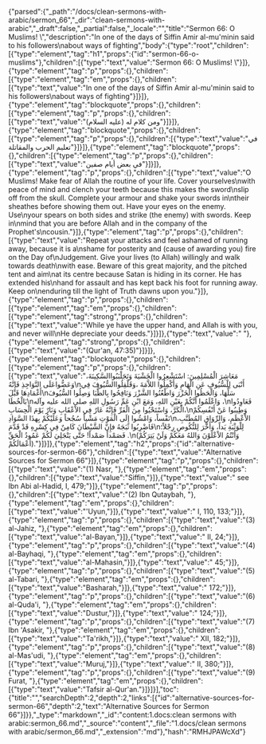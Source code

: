{"parsed":{"_path":"/docs/clean-sermons-with-arabic/sermon_66","_dir":"clean-sermons-with-arabic","_draft":false,"_partial":false,"_locale":"","title":"Sermon 66:  O Muslims! \\","description":"In one of the days of Siffin Amir al-mu'minin said to his followers\nabout ways of fighting","body":{"type":"root","children":[{"type":"element","tag":"h1","props":{"id":"sermon-66-o-muslims"},"children":[{"type":"text","value":"Sermon 66:  O Muslims! \\"}]},{"type":"element","tag":"p","props":{},"children":[{"type":"element","tag":"em","props":{},"children":[{"type":"text","value":"In one of the days of Siffin Amir al-mu'minin said to his followers\nabout ways of fighting"}]}]},{"type":"element","tag":"blockquote","props":{},"children":[{"type":"element","tag":"p","props":{},"children":[{"type":"text","value":"ومن كلام له (عليه السلام)"}]}]},{"type":"element","tag":"blockquote","props":{},"children":[{"type":"element","tag":"p","props":{},"children":[{"type":"text","value":"في تعليم الحرب والمقاتلة"}]}]},{"type":"element","tag":"blockquote","props":{},"children":[{"type":"element","tag":"p","props":{},"children":[{"type":"text","value":"في بعض أيام صفين"}]}]},{"type":"element","tag":"p","props":{},"children":[{"type":"text","value":"O Muslims! Make fear of Allah the routine of your life. Cover yourselves\nwith peace of mind and clench your teeth because this makes the sword\nslip off from the skull. Complete your armour and shake your swords in\ntheir sheathes before showing them out. Have your eyes on the enemy. Use\nyour spears on both sides and strike (the enemy) with swords. Keep in\nmind that you are before Allah and in the company of the Prophet's\ncousin."}]},{"type":"element","tag":"p","props":{},"children":[{"type":"text","value":"Repeat your attacks and feel ashamed of running away, because it is a\nshame for posterity and (cause of awarding you) fire on the Day of\nJudgement. Give your lives (to Allah) willingly and walk towards death\nwith ease. Beware of this great majority, and the pitched tent and aim\nat its centre because Satan is hiding in its corner. He has extended his\nhand for assault and has kept back his foot for running away. Keep on\nenduring till the light of Truth dawns upon you."}]},{"type":"element","tag":"p","props":{},"children":[{"type":"element","tag":"em","props":{},"children":[{"type":"element","tag":"strong","props":{},"children":[{"type":"text","value":"While ye have the upper hand, and Allah is with you, and never will\nHe depreciate your deeds."}]}]},{"type":"text","value":" "},{"type":"element","tag":"strong","props":{},"children":[{"type":"text","value":"(Qur'an, 47:35)"}]}]},{"type":"element","tag":"blockquote","props":{},"children":[{"type":"element","tag":"p","props":{},"children":[{"type":"text","value":"مَعَاشِرَ الْمُسْلِمِينَ: اسْتَشْعِرُوا الْخَشْيَةَ وَتَجَلْبَبُواالسَّكِينَةَ، وَعَضُّواعَلَى النَّوَاجِذِ فَإِنَّهُ\nأَنْبَى لِلْسُّيُوفِ عَنِ الْهَامِ وَأَكْمِلُوا اللاَّمَةَ ،وَقَلْقِلُواالسُّيُوفَ فِي أَغْمَادِهَا قَبْلَ\nسَلِّهَا، وَالْحَظُوا الْخَزْرَ وَاطْعُنُوا الشَّزْرَ وَنَافِحُوا بِالظُّبَا وَصِلُوا السُّيُوفَ بَالْخُطَا\nوَاعْلَمُوا أَنَّكُمْ بِعَيْنِ اللهِ، وَمَعَ ابْنِ عَمِّ رَسُولِ اللهِ صلى الله عليه وآله ،\nفَعَاوِدُوا الْكَرَّ، وَاسْتَحْيُوا مِنَ الْفَرِّ فَإِنَّهُ عَارٌ فِي الاْعْقَابِ وَنَارٌ يَوْمَ الْحِسَابِ،\nوَطِيبُوا عَنْ أَنْفُسِكُمْ نَفْساً، وَامْشُوا إِلَى الْمَوْتِ مَشْياً سُجُحاً وَعَلَيْكُمْ بِهذَا السَّوَادِ\nالاْعْظَمِ، وَالرِّوَاقِ المُطَنَّبِ، فَاضْرِبُوا ثَبَجَهُ فإِنَّ الشَّيْطَانَ كَامِنٌ فِي كِسْرِهِ قَدْ قَدَّمَ\nلِلْوَثْبَةِ يَداً، وَأَخَّرَ لِلنُّكُوصِ رِجْلاً؛ فَصَمْداً صَمْداً! حَتَّى يَنْجَلِيَ لَكُمْ عَمُودُ الْحَقِّ .\n(وَأَنْتُمُ الاْعْلَوْنَ وَاللهُ مَعَكُمْ وَلَنْ يَتِرَكُمْ أَعْمَالَكُمْ)."}]}]},{"type":"element","tag":"h2","props":{"id":"alternative-sources-for-sermon-66"},"children":[{"type":"text","value":"Alternative Sources for Sermon 66"}]},{"type":"element","tag":"p","props":{},"children":[{"type":"text","value":"(1) Nasr, "},{"type":"element","tag":"em","props":{},"children":[{"type":"text","value":"Siffin,"}]},{"type":"text","value":" see Ibn Abi al-Hadid, I, 479;"}]},{"type":"element","tag":"p","props":{},"children":[{"type":"text","value":"(2) Ibn Qutaybah, "},{"type":"element","tag":"em","props":{},"children":[{"type":"text","value":"'Uyun,"}]},{"type":"text","value":" I, 110, 133;"}]},{"type":"element","tag":"p","props":{},"children":[{"type":"text","value":"(3) al-Jahiz, "},{"type":"element","tag":"em","props":{},"children":[{"type":"text","value":"al-Bayan,"}]},{"type":"text","value":" II, 24;"}]},{"type":"element","tag":"p","props":{},"children":[{"type":"text","value":"(4) al-Bayhaqi, "},{"type":"element","tag":"em","props":{},"children":[{"type":"text","value":"al-Mahasin,"}]},{"type":"text","value":" 45;"}]},{"type":"element","tag":"p","props":{},"children":[{"type":"text","value":"(5) al-Tabari, "},{"type":"element","tag":"em","props":{},"children":[{"type":"text","value":"Basharah,"}]},{"type":"text","value":" 172;"}]},{"type":"element","tag":"p","props":{},"children":[{"type":"text","value":"(6) al-Quda'i, "},{"type":"element","tag":"em","props":{},"children":[{"type":"text","value":"Dustur,"}]},{"type":"text","value":" 124;"}]},{"type":"element","tag":"p","props":{},"children":[{"type":"text","value":"(7) Ibn 'Asakir, "},{"type":"element","tag":"em","props":{},"children":[{"type":"text","value":"Ta'rikh,"}]},{"type":"text","value":" XII, 182;"}]},{"type":"element","tag":"p","props":{},"children":[{"type":"text","value":"(8) al-Mas'udi, "},{"type":"element","tag":"em","props":{},"children":[{"type":"text","value":"Muruj,"}]},{"type":"text","value":" II, 380;"}]},{"type":"element","tag":"p","props":{},"children":[{"type":"text","value":"(9) Furat, "},{"type":"element","tag":"em","props":{},"children":[{"type":"text","value":"Tafsir al-Qur'an."}]}]}],"toc":{"title":"","searchDepth":2,"depth":2,"links":[{"id":"alternative-sources-for-sermon-66","depth":2,"text":"Alternative Sources for Sermon 66"}]}},"_type":"markdown","_id":"content:1.docs:clean sermons with arabic:sermon_66.md","_source":"content","_file":"1.docs/clean sermons with arabic/sermon_66.md","_extension":"md"},"hash":"RMHJPAWcXd"}